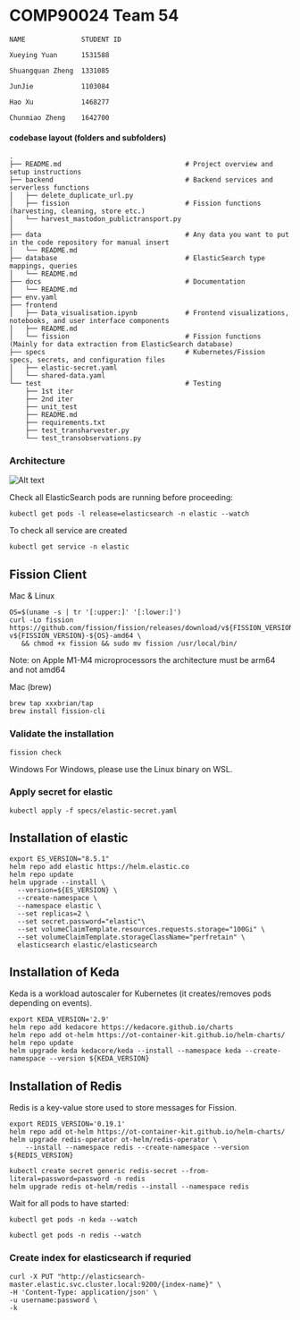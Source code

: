 # COMP90024 Team 54
```
NAME              STUDENT ID 

Xueying Yuan      1531588 

Shuangquan Zheng  1331085 

JunJie            1103084 

Hao Xu            1468277 

Chunmiao Zheng    1642700 
```


#### codebase	layout	(folders	and	subfolders)
```
.
├── README.md                               # Project overview and setup instructions
├── backend                                 # Backend services and serverless functions
│   ├── delete_duplicate_url.py
│   ├── fission                             # Fission functions (harvesting, cleaning, store etc.)
│   └── harvest_mastodon_publictransport.py
│   
├── data                                    # Any data you want to put in the code repository for manual insert
│   └── README.md
├── database                                # ElasticSearch type mappings, queries
│   └── README.md
├── docs                                    # Documentation  
│   └── README.md
├── env.yaml
├── frontend
│   ├── Data_visualisation.ipynb            # Frontend visualizations, notebooks, and user interface components
│   ├── README.md
│   └── fission                             # Fission functions (Mainly for data extraction from ElasticSearch database)
├── specs                                   # Kubernetes/Fission specs, secrets, and configuration files
│   ├── elastic-secret.yaml
│   └── shared-data.yaml
└── test                                    # Testing
    ├── 1st iter
    ├── 2nd iter
    ├── unit_test
    ├── README.md
    ├── requirements.txt
    ├── test_transharvester.py
    └── test_transobservations.py
```

### Architecture
![Alt text](https://gitlab.unimelb.edu.au/junjwang3/comp90024-team-54/-/blob/021e0d6be488dc1b85651f701bf23dbc18110ac6/docs/Architecture.png)

Check all ElasticSearch pods are running before proceeding:

```shell
kubectl get pods -l release=elasticsearch -n elastic --watch
```

To check all service are created

```shell
kubectl get service -n elastic
```


## Fission Client

Mac & Linux

```shell
OS=$(uname -s | tr '[:upper:]' '[:lower:]')
curl -Lo fission https://github.com/fission/fission/releases/download/v${FISSION_VERSION}/fission-v${FISSION_VERSION}-${OS}-amd64 \
   && chmod +x fission && sudo mv fission /usr/local/bin/
```




Note: on Apple M1-M4 microprocessors the architecture must be arm64 and not amd64


Mac (brew)

```shell
brew tap xxxbrian/tap
brew install fission-cli
```

### Validate the installation

```shell
fission check
```






Windows
For Windows, please use the Linux binary on WSL.

### Apply secret for elastic 

```shell
kubectl apply -f specs/elastic-secret.yaml
```
## Installation of elastic

```shell
export ES_VERSION="8.5.1"
helm repo add elastic https://helm.elastic.co
helm repo update
helm upgrade --install \
  --version=${ES_VERSION} \
  --create-namespace \
  --namespace elastic \
  --set replicas=2 \
  --set secret.password="elastic"\
  --set volumeClaimTemplate.resources.requests.storage="100Gi" \
  --set volumeClaimTemplate.storageClassName="perfretain" \
  elasticsearch elastic/elasticsearch
```
## Installation of Keda

Keda is a workload autoscaler for Kubernetes (it creates/removes pods depending on events).

```shell
export KEDA_VERSION='2.9'
helm repo add kedacore https://kedacore.github.io/charts
helm repo add ot-helm https://ot-container-kit.github.io/helm-charts/
helm repo update
helm upgrade keda kedacore/keda --install --namespace keda --create-namespace --version ${KEDA_VERSION}
```

## Installation of Redis
Redis is a key-value store used to store messages for Fission.

```shell
export REDIS_VERSION='0.19.1'
helm repo add ot-helm https://ot-container-kit.github.io/helm-charts/
helm upgrade redis-operator ot-helm/redis-operator \
    --install --namespace redis --create-namespace --version ${REDIS_VERSION}
    
kubectl create secret generic redis-secret --from-literal=password=password -n redis
helm upgrade redis ot-helm/redis --install --namespace redis   
```

Wait for all pods to have started:
```shell
kubectl get pods -n keda --watch
```

```shell
kubectl get pods -n redis --watch
```

### Create index for elasticsearch if requried
```shell
curl -X PUT "http://elasticsearch-master.elastic.svc.cluster.local:9200/{index-name}" \
-H 'Content-Type: application/json' \
-u username:password \
-k
```